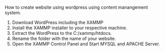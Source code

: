 How to create website using wordpress using content manangement system.
1. Download WordPress including the XAMMP
2. Install the XAMMP installer to your respective machine.
3. Extract the WordPress to the C:/xammp/htdocs.
4. Rename the folder with the name of your website.
5. Open the XAMMP Control Panel and Start MYSQL and APACHE Server.

